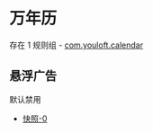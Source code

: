# 万年历

存在 1 规则组 - [com.youloft.calendar](/src/apps/com.youloft.calendar.ts)

## 悬浮广告

默认禁用

- [快照-0](https://i.gkd.li/import/13348416)
